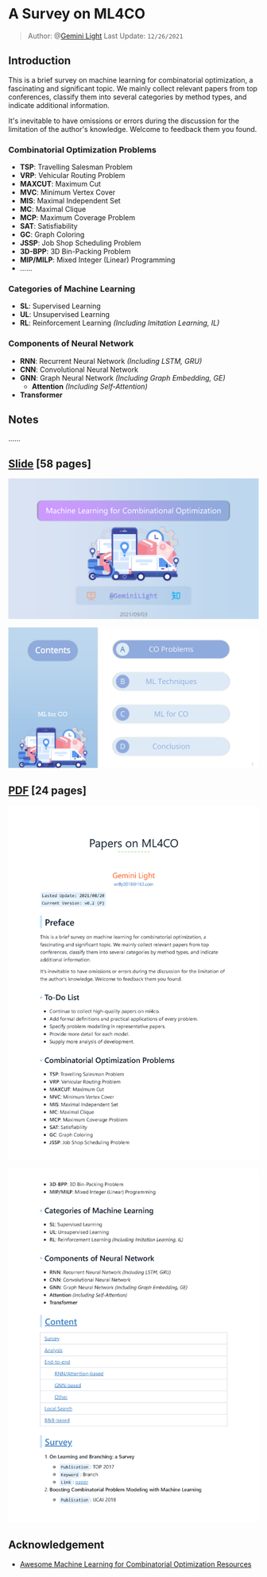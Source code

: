 # A Survey on ML4CO

> Author: @[Gemini Light](mailto:wtfly2018@gmail.com)
> Last Update: `12/26/2021`

## Introduction

This is a brief survey on machine learning for combinatorial optimization, a fascinating and significant topic. We mainly collect relevant papers from top conferences, classify them into several categories by method types, and indicate additional information.

It's inevitable to have omissions or errors during the discussion for the limitation of the author's knowledge. Welcome to feedback them you found.

### Combinatorial Optimization Problems

- **TSP**: Travelling Salesman Problem
- **VRP**: Vehicular Routing Problem
- **MAXCUT**: Maximum Cut
- **MVC**: Minimum Vertex Cover
- **MIS**: Maximal Independent Set
- **MC**: Maximal Clique
- **MCP**: Maximum Coverage Problem
- **SAT**: Satisfiability
- **GC**: Graph Coloring
- **JSSP**: Job Shop Scheduling Problem
- **3D-BPP**: 3D Bin-Packing Problem
- **MIP/MILP**: Mixed Integer (Linear) Programming
- ......

### Categories of Machine Learning

- **SL**: Supervised Learning
- **UL**: Unsupervised Learning
- **RL**: Reinforcement Learning *(Including Imitation Learning, IL)*

### Components of Neural Network

- **RNN**: Recurrent Neural Network *(Including LSTM, GRU)*
- **CNN**: Convolutional Neural Network
- **GNN**: Graph Neural Network *(Including Graph Embedding, GE)*
  - **Attention** *(Including Self-Attention)*
- **Transformer**

## Notes

......

## [Slide](slide\ml4co-silde-geminilight-2021.09.03.pdf) [58 pages]

![homepage](image/ml4co-silde-geminilight-2021.09.03_page_01.png)

![content](image/ml4co-silde-geminilight-2021.09.03_page_02.png)

## [PDF](pdf/ml4co-survey.pdf) [24 pages]

![homepage](image/ml4co-survey_page_01.png)

![content](image/ml4co-survey_page_02.png)

## Acknowledgement

- [Awesome Machine Learning for Combinatorial Optimization Resources](https://github.com/Thinklab-SJTU/awesome-ml4co)